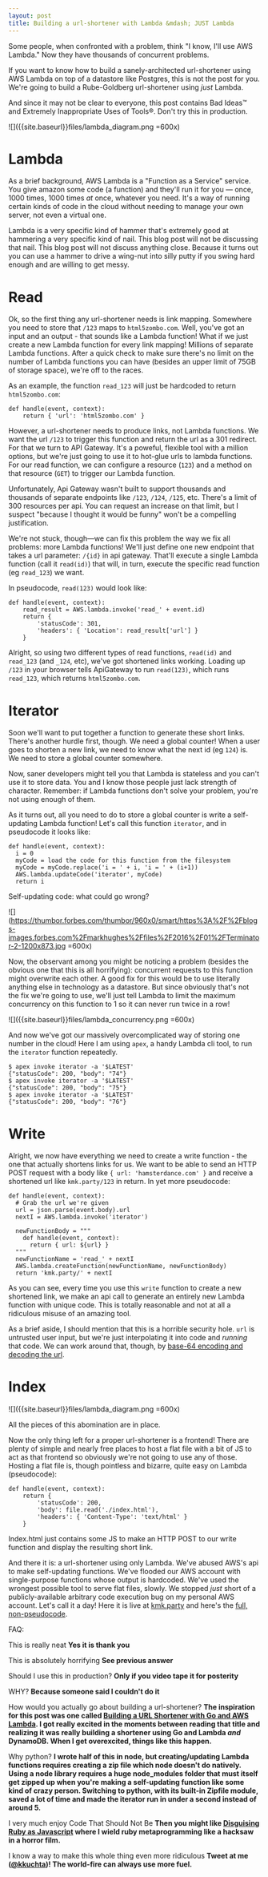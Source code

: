 ```yaml
---
layout: post
title: Building a url-shortener with Lambda &mdash; JUST Lambda
---
```


Some people, when confronted with a problem, think "I know, I'll use AWS Lambda." Now they have thousands of concurrent problems.

If you want to know how to build a sanely-architected url-shortener using AWS Lambda on top of a datastore like Postgres, this is not the post for you.  We're going to build a Rube-Goldberg url-shortener using *just* Lambda.

<!--break-->

And since it may not be clear to everyone, this post contains Bad Ideas&trade; and Extremely Inappropriate Uses of Tools&reg;.  Don't try this in production.

![]({{site.baseurl}}files/lambda_diagram.png =600x)

# Lambda

As a brief background, AWS Lambda is a "Function as a Service" service.  You give amazon some code (a function) and they'll run it for you &mdash; once, 1000 times, 1000 times *at* once, whatever you need.  It's a way of running certain kinds of code in the cloud without needing to manage your own server, not even a virtual one.

Lambda is a very specific kind of hammer that's extremely good at hammering a very specific kind of nail.  This blog post will not be discussing that nail.  This blog post will not discuss anything close.  Because it turns out you can use a hammer to drive a wing-nut into silly putty if you swing hard enough and are willing to get messy.

# Read

Ok, so the first thing any url-shortener needs is link mapping.  Somewhere you need to store that `/123` maps to `html5zombo.com`.  Well, you've got an input and an output - that sounds like a Lambda function!  What if we just create a new Lambda function for every link mapping!  Millions of separate Lambda functions.  After a quick check to make sure there's no limit on the number of Lambda functions you can have (besides an upper limit of 75GB of storage space), we're off to the races.

As an example, the function `read_123` will just be hardcoded to return `html5zombo.com`:

```
def handle(event, context):
    return { 'url': 'html5zombo.com' }
```

However, a url-shortener needs to produce links, not Lambda functions.  We want the url `/123` to trigger this function and return the url as a 301 redirect.  For that we turn to API Gateway.  It's a poweful, flexible tool with a million options, but we're just going to use it to hot-glue urls to lambda functions.  For our read function, we can configure a resource (`123`) and a method on that resource (`GET`) to trigger our Lambda function.

Unfortunately, Api Gateway wasn't built to support thousands and thousands of separate endpoints like `/123`, `/124`, `/125`, etc.  There's a limit of 300 resources per api.  You can request an increase on that limit, but I suspect "because I thought it would be funny" won't be a compelling justification.

We're not stuck, though&mdash;we can fix this problem the way we fix all problems: more Lambda functions!  We'll just define one new endpoint that takes a url parameter: `/{id}` in api gateway.  That'll execute a single Lambda function (call it `read(id)`) that will, in turn, execute the specific read function (eg `read_123`) we want.

In pseudocode, `read(123)` would look like:

```
def handle(event, context):
    read_result = AWS.lambda.invoke('read_' + event.id)
    return {
        'statusCode': 301,
        'headers': { 'Location': read_result['url'] }
    }
```

Alright, so using two different types of read functions, `read(id)` and `read_123` (and `_124`, etc), we've got shortened links working.  Loading up `/123` in your browser tells ApiGateway to run `read(123)`, which runs `read_123`, which returns `html5zombo.com`.

# Iterator

Soon we'll want to put together a function to generate these short links.  There's another hurdle first, though.  We need a global counter!  When a user goes to shorten a new link, we need to know what the next id (eg `124`) is.  We need to store a global counter somewhere.

Now, saner developers might tell you that Lambda is stateless and you can't use it to store data.  You and I know those people just lack strength of character.  Remember: if Lambda functions don't solve your problem, you're not using enough of them.

As it turns out, all you need to do to store a global counter is write a self-updating Lambda function!  Let's call this function `iterator`, and in pseudocode it looks like:

```
def handle(event, context):
  i = 0
  myCode = load the code for this function from the filesystem
  myCode = myCode.replace('i = ' + i, 'i = ' + (i+1))
  AWS.lambda.updateCode('iterator', myCode)
  return i
```

Self-updating code: what could go wrong?

![](https://thumbor.forbes.com/thumbor/960x0/smart/https%3A%2F%2Fblogs-images.forbes.com%2Fmarkhughes%2Ffiles%2F2016%2F01%2FTerminator-2-1200x873.jpg =600x)

Now, the observant among you might be noticing a problem (besides the obvious one that this is all horrifying):  concurrent requests to this function might overwrite each other.  A good fix for this would be to use literally anything else in technology as a datastore.  But since obviously that's not the fix we're going to use, we'll just tell Lambda to limit the maximum concurrency on this function to 1 so it can never run twice in a row!

![]({{site.baseurl}}files/lambda_concurrency.png =600x)

And now we've got our massively overcomplicated way of storing one number in the cloud!  Here I am using `apex`, a handy Lambda cli tool, to run the `iterator` function repeatedly.

```
$ apex invoke iterator -a '$LATEST'
{"statusCode": 200, "body": "74"}
$ apex invoke iterator -a '$LATEST'
{"statusCode": 200, "body": "75"}
$ apex invoke iterator -a '$LATEST'
{"statusCode": 200, "body": "76"}
```

# Write

Alright, we now have everything we need to create a write function - the one that actually shortens links for us.  We want to be able to send an HTTP POST request with a body like `{ url: 'hamsterdance.com' }` and receive a shortened url like `kmk.party/123` in return.  In yet more pseudocode:

```
def handle(event, context):
  # Grab the url we're given
  url = json.parse(event.body).url
  nextI = AWS.lambda.invoke('iterator')
  
  newFunctionBody = """
    def handle(event, context):
      return { url: ${url} }
  """
  newFunctionName = 'read_' + nextI
  AWS.lambda.createFunction(newFunctionName, newFunctionBody)
  return 'kmk.party/' + nextI
```

As you can see, every time you use this `write` function to create a new shortened link, we make an api call to generate an entirely new Lambda function with unique code.  This is totally reasonable and not at all a ridiculous misuse of an amazing tool.

As a brief aside, I should mention that this is a horrible security hole.  `url` is untrusted user input, but we're just interpolating it into code and *running* that code.  We can work around that, though, by [base-64 encoding and decoding the url](https://github.com/kkuchta/url_shortener/blob/master/functions/write/main.py#L21).

# Index
![]({{site.baseurl}}files/lambda_diagram.png =600x)

All the pieces of this abomination are in place.

Now the only thing left for a proper url-shortener is a frontend!  There are plenty of simple and nearly free places to host a flat file with a bit of JS to act as that frontend so obviously we're not going to use any of those.  Hosting a flat file is, though pointless and bizarre, quite easy on Lambda (pseudocode):

```
def handle(event, context):
    return {
        'statusCode': 200,
        'body': file.read('./index.html'),
        'headers': { 'Content-Type': 'text/html' }
    }
```

Index.html just contains some JS to make an HTTP POST to our write function and display the resulting short link.

And there it is: a url-shortener using only Lambda.  We've abused AWS's api to make self-updating functions.  We've flooded our AWS account with single-purpose functions whose output is hardcoded.  We've used the wrongest possible tool to serve flat files, slowly.  We stopped *just* short of a publicly-available arbitrary code execution bug on my personal AWS account.  Let's call it a day!  Here it is live at [kmk.party](https://kmk.party) and here's the [full, non-pseudocode](https://github.com/kkuchta/url_shortener).

FAQ:

This is really neat **Yes it is thank you**

This is absolutely horrifying **See previous answer**

Should I use this in production? **Only if you video tape it for posterity**

WHY? **Because someone said I couldn't do it**

How would you actually go about building a url-shortener? **The inspiration for this post was one called [Building a URL Shortener with Go and AWS Lambda](https://outcrawl.com/go-url-shortener-lambda/).  I got really excited in the moments between reading that title and realizing it was really building a shortener using Go and Lambda *and* DynamoDB.  When I get overexcited, things like this happen.**

Why python? **I wrote half of this in node, but creating/updating Lambda functions requires creating a zip file which node doesn't do natively.  Using a node library requires a huge node_modules folder that must itself get zipped up when you're making a self-updating function like some kind of crazy person.  Switching to python, with its built-in Zipfile module, saved a lot of time and made the iterator run in under a second instead of around 5.**

I very much enjoy Code That Should Not Be **Then you might like [Disguising Ruby as Javascript](/_site/2017/07/disguising-ruby-as-javascript/) where I wield ruby metaprogramming like a hacksaw in a horror film.**

I know a way to make this whole thing even more ridiculous **Tweet at me ([@kkuchta](https://twitter.com/kkuchta))! The world-fire can always use more fuel.**

